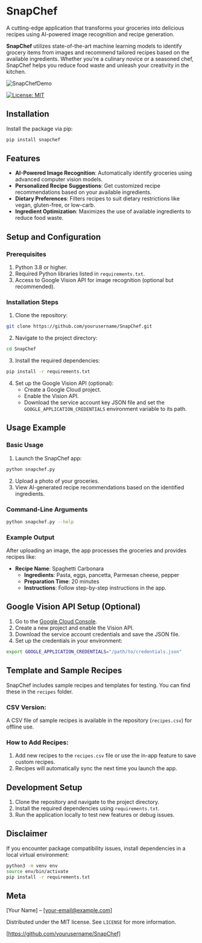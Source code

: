# SnapChef

A cutting-edge application that transforms your groceries into delicious recipes using AI-powered image recognition and recipe generation.

**SnapChef** utilizes state-of-the-art machine learning models to identify grocery items from images and recommend tailored recipes based on the available ingredients. Whether you're a culinary novice or a seasoned chef, SnapChef helps you reduce food waste and unleash your creativity in the kitchen.

![SnapChefDemo](https://github.com/user-attachments/assets/42c90b8b-5830-4485-bc43-4e26be8f52dc)

[![License: MIT](https://img.shields.io/badge/License-MIT-yellow.svg)](https://opensource.org/licenses/MIT)

## Installation

Install the package via pip:

```sh
pip install snapchef
```

## Features

* **AI-Powered Image Recognition**: Automatically identify groceries using advanced computer vision models.
* **Personalized Recipe Suggestions**: Get customized recipe recommendations based on your available ingredients.
* **Dietary Preferences**: Filters recipes to suit dietary restrictions like vegan, gluten-free, or low-carb.
* **Ingredient Optimization**: Maximizes the use of available ingredients to reduce food waste.

## Setup and Configuration

### Prerequisites

1. Python 3.8 or higher.
2. Required Python libraries listed in `requirements.txt`.
3. Access to Google Vision API for image recognition (optional but recommended).

### Installation Steps

1. Clone the repository:

```sh
git clone https://github.com/yourusername/SnapChef.git
```

2. Navigate to the project directory:

```sh
cd SnapChef
```

3. Install the required dependencies:

```sh
pip install -r requirements.txt
```

4. Set up the Google Vision API (optional):
   - Create a Google Cloud project.
   - Enable the Vision API.
   - Download the service account key JSON file and set the `GOOGLE_APPLICATION_CREDENTIALS` environment variable to its path.

## Usage Example

### Basic Usage

1. Launch the SnapChef app:

```sh
python snapchef.py
```

2. Upload a photo of your groceries.
3. View AI-generated recipe recommendations based on the identified ingredients.

### Command-Line Arguments

```sh
python snapchef.py --help
```

### Example Output

After uploading an image, the app processes the groceries and provides recipes like:

- **Recipe Name**: Spaghetti Carbonara
  - **Ingredients**: Pasta, eggs, pancetta, Parmesan cheese, pepper
  - **Preparation Time**: 20 minutes
  - **Instructions**: Follow step-by-step instructions in the app.

## Google Vision API Setup (Optional)

1. Go to the [Google Cloud Console](https://console.cloud.google.com/).
2. Create a new project and enable the Vision API.
3. Download the service account credentials and save the JSON file.
4. Set up the credentials in your environment:

```sh
export GOOGLE_APPLICATION_CREDENTIALS="/path/to/credentials.json"
```

## Template and Sample Recipes

SnapChef includes sample recipes and templates for testing. You can find these in the `recipes` folder.

### CSV Version:

A CSV file of sample recipes is available in the repository (`recipes.csv`) for offline use.

### How to Add Recipes:

1. Add new recipes to the `recipes.csv` file or use the in-app feature to save custom recipes.
2. Recipes will automatically sync the next time you launch the app.

## Development Setup

1. Clone the repository and navigate to the project directory.
2. Install the required dependencies using `requirements.txt`.
3. Run the application locally to test new features or debug issues.

## Disclaimer

If you encounter package compatibility issues, install dependencies in a local virtual environment:

```sh
python3 -m venv env
source env/bin/activate
pip install -r requirements.txt
```

## Meta

[Your Name] – [your-email@example.com]

Distributed under the MIT license. See `LICENSE` for more information.

[https://github.com/yourusername/SnapChef]
